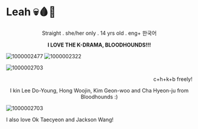 # Leah       💀🩸🦴
  <p align="center"> Straight .
  she/her only .
  14 yrs old .
  eng+ 한국어</p> 
  
  **<p align="center">I LOVE THE K-DRAMA, BLOODHOUNDS!!!</p>**
  
![1000002477](https://github.com/user-attachments/assets/f7fe33d8-48d5-45cb-aac7-707881d31f95)
![1000002322](https://github.com/user-attachments/assets/259f0144-dd49-4024-9bee-c00037c9ba41)

![1000002703](https://github.com/user-attachments/assets/2de68ce2-9d71-483b-9653-b7ddfce67a7a)

  
<p align="right">c+h+k+b freely!</p>
        <p align="center">I kin Lee Do-Young, Hong Woojin, Kim Geon-woo and Cha Hyeon-ju from Bloodhounds :)</p>

![1000002703](https://github.com/user-attachments/assets/506338d7-2678-43c5-8e97-a8d84c83386d)

I also love Ok Taecyeon and Jackson Wang!
